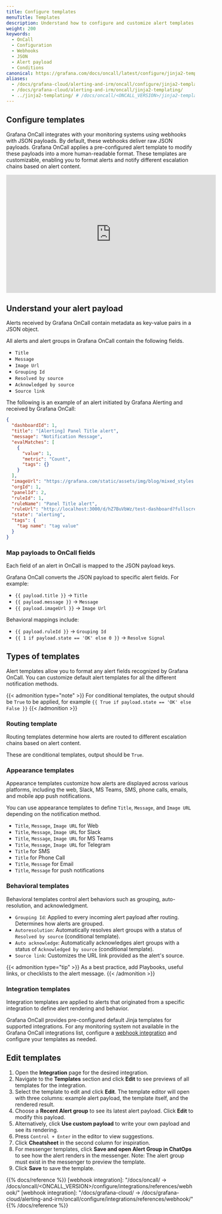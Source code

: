 ```yaml
---
title: Configure templates
menuTitle: Templates
description: Understand how to configure and customize alert templates for OnCall.
weight: 200
keywords:
  - OnCall
  - Configuration
  - Webhooks
  - JSON
  - Alert payload
  - Conditions
canonical: https://grafana.com/docs/oncall/latest/configure/jinja2-templating/
aliases:
  - /docs/grafana-cloud/alerting-and-irm/oncall/configure/jinja2-templating/
  - /docs/grafana-cloud/alerting-and-irm/oncall/jinja2-templating/
  - ../jinja2-templating/ # /docs/oncall/<ONCALL_VERSION>/jinja2-templating/
---
```



## Configure templates

Grafana OnCall integrates with your monitoring systems using webhooks with JSON payloads.
By default, these webhooks deliver raw JSON payloads.
Grafana OnCall applies a pre-configured alert template to modify these payloads into a more human-readable format.
These templates are customizable, enabling you to format alerts and notify different escalation chains based on alert content.

<iframe width="560" height="315" src="https://www.youtube.com/embed/S6Is8hhyCos" title="YouTube video player"
frameborder="0" allow="accelerometer; autoplay; clipboard-write; encrypted-media; gyroscope; picture-in-picture;
web-share" allowfullscreen></iframe>

## Understand your alert payload

Alerts received by Grafana OnCall contain metadata as key-value pairs in a JSON object.

All alerts and alert groups in Grafana OnCall contain the following fields.

- `Title`
- `Message`
- `Image Url`
- `Grouping Id`
- `Resolved by source`
- `Acknowledged by source`
- `Source link`

The following is an example of an alert initiated by Grafana Alerting and received by Grafana OnCall:

```json
{
  "dashboardId": 1,
  "title": "[Alerting] Panel Title alert",
  "message": "Notification Message",
  "evalMatches": [
    {
      "value": 1,
      "metric": "Count",
      "tags": {}
    }
  ],
  "imageUrl": "https://grafana.com/static/assets/img/blog/mixed_styles.png",
  "orgId": 1,
  "panelId": 2,
  "ruleId": 1,
  "ruleName": "Panel Title alert",
  "ruleUrl": "http://localhost:3000/d/hZ7BuVbWz/test-dashboard?fullscreen\u0026edit\u0026tab=alert\u0026panelId=2\u0026orgId=1",
  "state": "alerting",
  "tags": {
    "tag name": "tag value"
  }
}
```

### Map payloads to OnCall fields

Each field of an alert in OnCall is mapped to the JSON payload keys.

Grafana OnCall converts the JSON payload to specific alert fields. For example:

- `{{ payload.title }}` -> `Title`
- `{{ payload.message }}` -> `Message`
- `{{ payload.imageUrl }}` -> `Image Url`

Behavioral mappings include:

- `{{ payload.ruleId }}` -> `Grouping Id`
- `{{ 1 if payload.state == 'OK' else 0 }}` -> `Resolve Signal`

## Types of templates

Alert templates allow you to format any alert fields recognized by Grafana OnCall.
You can customize default alert templates for all the different notification methods.

{{< admonition type="note" >}}
For conditional templates, the output should be `True` to be applied, for example `{{ True if payload.state == 'OK' else False }}`
{{< /admonition >}}

### Routing template

Routing templates determine how alerts are routed to different escalation chains based on alert content.

These are conditional templates, output should be `True`.

### Appearance templates

Appearance templates customize how alerts are displayed across various platforms, including the web, Slack, MS Teams, SMS, phone calls, emails,
and mobile app push notifications.

You can use appearance templates to define `Title`, `Message`, and `Image URL` depending on the notification method.

- `Title`, `Message`, `Image URL` for Web
- `Title`, `Message`, `Image URL` for Slack
- `Title`, `Message`, `Image URL` for MS Teams
- `Title`, `Message`, `Image URL` for Telegram
- `Title` for SMS
- `Title` for Phone Call
- `Title`, `Message` for Email
- `Title`, `Message` for push notifications

### Behavioral templates

Behavioral templates control alert behaviors such as grouping, auto-resolution, and acknowledgment.

- `Grouping Id`: Applied to every incoming alert payload after routing. Determines how alerts are grouped.
- `Autoresolution`: Automatically resolves alert groups with a status of `Resolved by source` (conditional template).
- `Auto acknowledge`: Automatically acknowledges alert groups with a status of `Acknowledged by source` (conditional template).
- `Source link`: Customizes the URL link provided as the alert's source.

{{< admonition type="tip" >}}
As a best practice, add Playbooks, useful links, or checklists to the alert message.
{{< /admonition >}}

### Integration templates

Integration templates are applied to alerts that originated from a specific integration to define alert rendering and behavior.

Grafana OnCall provides pre-configured default Jinja templates for supported integrations.
For any monitoring system not available in the Grafana OnCall integrations list, configure a [webhook integration](https://grafana.com/docs/oncall/latest/configure/integrations/references/webhook/) and configure your templates as needed.

## Edit templates

1. Open the **Integration** page for the desired integration.
1. Navigate to the **Templates** section and click **Edit** to see previews of all templates for the integration.
1. Select the template to edit and click **Edit**.
The template editor will open with three columns: example alert payload, the template itself, and the rendered result.
1. Choose a **Recent Alert group** to see its latest alert payload. Click **Edit** to modify this payload.
1. Alternatively, click **Use custom payload** to write your own payload and see its rendering.
1. Press `Control + Enter` in the editor to view suggestions.
1. Click **Cheatsheet** in the second column for inspiration.
1. For messenger templates, click **Save and open Alert Group in ChatOps** to see how the alert renders in the messenger.
Note: The alert group must exist in the messenger to preview the template.
1. Click **Save** to save the template.

{{% docs/reference %}}
[webhook integration]: "/docs/oncall/ -> /docs/oncall/<ONCALL_VERSION>/configure/integrations/references/webhook/"
[webhook integration]: "/docs/grafana-cloud/ -> /docs/grafana-cloud/alerting-and-irm/oncall/configure/integrations/references/webhook/"
{{% /docs/reference %}}
